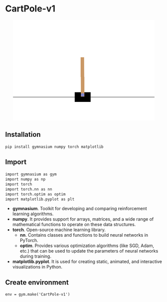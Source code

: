 # CartPole-v1

<p align="center">
  <img src="img/default.png" />
</p>

## Installation

```
pip install gymnasium numpy torch matplotlib
```

## Import

```
import gymnasium as gym
import numpy as np
import torch
import torch.nn as nn
import torch.optim as optim
import matplotlib.pyplot as plt
```

- **gymnasium**. Toolkit for developing and comparing reinforcement learning algorithms.
- **numpy**. It provides support for arrays, matrices, and a wide range of mathematical functions to operate on these data structures.
- **torch**. Open-source machine learning library.
  - **nn**. Contains classes and functions to build neural networks in PyTorch.
  - **optim**. Provides various optimization algorithms (like SGD, Adam, etc.) that can be used to update the parameters of neural networks during training.
- **matplotlib.pyplot**. It is used for creating static, animated, and interactive visualizations in Python.

## Create environment

```
env = gym.make('CartPole-v1')
```
